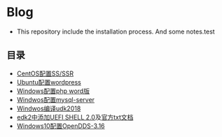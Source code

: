 # Blog
- This repository include the installation process.
And some notes.test

## 目录
- [CentOS配置SS/SSR](https://github.com/tzz1996/Blog/blob/master/CentOS_ss_ssr.md)
- [Ubuntu配置wordpress](https://github.com/tzz1996/Blog/blob/master/ubuntu%2Bphp%2Bmysql%2Bapache%2Bwordpress.md)
- [Windows配置php word版](https://github.com/tzz1996/Blog/blob/master/windows-php.docx)
- [Windwos配置mysql-server](https://github.com/tzz1996/Blog/blob/master/install_mysql-server.md)
- [Windwos编译udk2018](https://github.com/tzz1996/Blog/blob/master/compile_udk2018_in_windows.md)
- [edk2中添加UEFI SHELL 2.0](https://github.com/tzz1996/Blog/blob/master/install_UEFI_SHELL_2.0_in_edk2R13995.md)及[官方txt文档](https://github.com/tzz1996/Blog/blob/master/ReleaseNotes_UEFI_Shell_2.0_ShellPkg_Rel.1.0.txt)
- [Windows10配置OpenDDS-3.16](https://github.com/tzz1996/Blog/blob/master/opendds%2Bvs2017.md)
